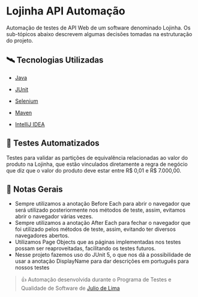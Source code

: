 # Lojinha API Automação
Automação de testes de API Web de um software denominado Lojinha. Os sub-tópicos abaixo descrevem algumas decisões tomadas na estruturação do projeto.


## 🛰️ Tecnologias Utilizadas   
- [Java](https://www.oracle.com/br/java/technologies/javase-jdk11-downloads.html)
  
- [JUnit](https://mvnrepository.com/artifact/org.junit.jupiter/junit-jupiter-api/5.8.0-M1)
  
- [Selenium](https://mvnrepository.com/artifact/org.seleniumhq.selenium/selenium-java/4.0.0-rc-2)
  
- [Maven](https://maven.apache.org/)

- [IntelliJ IDEA](https://www.jetbrains.com/idea/)

## 🤖 Testes Automatizados
Testes para validar as partições de equivalência relacionadas ao valor do produto na Lojinha, que estão vinculados diretamente a regra de negócio que diz que o valor do produto deve estar entre R$ 0,01 e R$ 7.000,00.

## 📝 Notas Gerais

- Sempre utilizamos a anotação Before Each para abrir o navegador que será utilizado posteriormente nos métodos de teste, assim, evitamos abrir o navegador várias vezes.
- Sempre utilizamos a anotação After Each para fechar o navegador que foi utilizado pelos métodos de teste, assim, evitando ter diversos navegadores abertos.
- Utilizamos Page Objects que as páginas implementadas nos testes possam ser reaproveitadas, facilitando os testes futuros.
- Nesse projeto fazemos uso do JUnit 5, o que nos dá a possibilidade de usar a anotação DisplayName para dar descrições em português para nossos testes



> 👍 Automação desenvolvida durante o Programa de Testes e Qualidade de Software de [Julio de Lima](https://www.juliodelima.com.br)